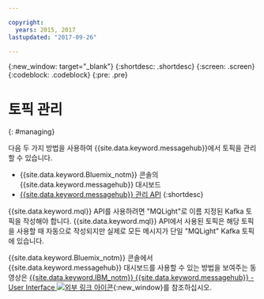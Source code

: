 ```yaml
---

copyright:
  years: 2015, 2017
lastupdated: "2017-09-26"

---
```


{:new_window: target="_blank"}
{:shortdesc: .shortdesc}
{:screen: .screen}
{:codeblock: .codeblock}
{:pre: .pre}

# 토픽 관리
{: #managing}

다음 두 가지 방법을 사용하여 {{site.data.keyword.messagehub}}에서 토픽을 관리할 수 있습니다. 

* {{site.data.keyword.Bluemix_notm}} 콘솔의 {{site.data.keyword.messagehub}} 대시보드
* [{{site.data.keyword.messagehub}} 관리 API](/docs/services/MessageHub/messagehub037.html)
{:shortdesc}

{{site.data.keyword.mql}} API를 사용하려면
"MQLight"로 이름 지정된 Kafka 토픽을 작성해야 합니다. {{site.data.keyword.mql}} API에서 사용된 토픽은 해당 토픽을 사용할 때 자동으로 작성되지만 실제로 모든 메시지가 단일 "MQLight" Kafka 토픽에 있습니다. 

{{site.data.keyword.Bluemix_notm}} 콘솔에서 {{site.data.keyword.messagehub}} 대시보드를 사용할 수 있는 방법을 보여주는 동영상은 [{{site.data.keyword.IBM_notm}} {{site.data.keyword.messagehub}} - User Interface ![외부 링크 아이콘](../../icons/launch-glyph.svg "외부 링크 아이콘")](https://www.youtube.com/watch?v=lZulxqv_rHc){:new_window}를 참조하십시오.
